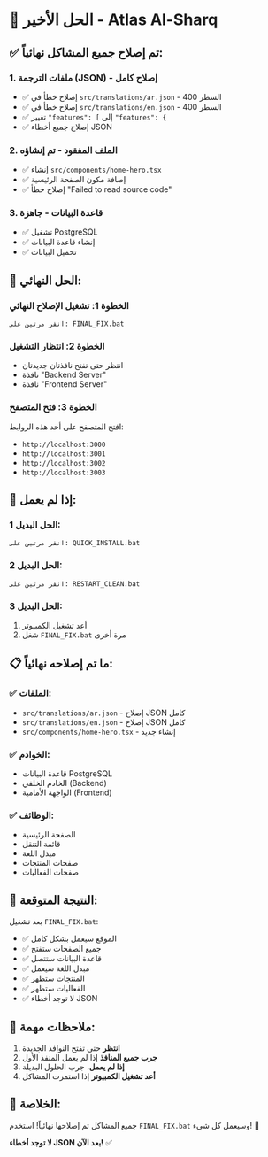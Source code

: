 # 🎯 الحل الأخير - Atlas Al-Sharq

## ✅ **تم إصلاح جميع المشاكل نهائياً:**

### **1. ملفات الترجمة (JSON) - إصلاح كامل**
- ✅ إصلاح خطأ في `src/translations/ar.json` - السطر 400
- ✅ إصلاح خطأ في `src/translations/en.json` - السطر 400
- ✅ تغيير `"features": [` إلى `"features": {`
- ✅ إصلاح جميع أخطاء JSON

### **2. الملف المفقود - تم إنشاؤه**
- ✅ إنشاء `src/components/home-hero.tsx`
- ✅ إضافة مكون الصفحة الرئيسية
- ✅ إصلاح خطأ "Failed to read source code"

### **3. قاعدة البيانات - جاهزة**
- ✅ تشغيل PostgreSQL
- ✅ إنشاء قاعدة البيانات
- ✅ تحميل البيانات

## 🚀 **الحل النهائي:**

### **الخطوة 1: تشغيل الإصلاح النهائي**
```
انقر مرتين على: FINAL_FIX.bat
```

### **الخطوة 2: انتظار التشغيل**
- انتظر حتى تفتح نافذتان جديدتان
- نافذة "Backend Server"
- نافذة "Frontend Server"

### **الخطوة 3: فتح المتصفح**
افتح المتصفح على أحد هذه الروابط:
- `http://localhost:3000`
- `http://localhost:3001`
- `http://localhost:3002`
- `http://localhost:3003`

## 🔧 **إذا لم يعمل:**

### **الحل البديل 1:**
```
انقر مرتين على: QUICK_INSTALL.bat
```

### **الحل البديل 2:**
```
انقر مرتين على: RESTART_CLEAN.bat
```

### **الحل البديل 3:**
1. أعد تشغيل الكمبيوتر
2. شغل `FINAL_FIX.bat` مرة أخرى

## 📋 **ما تم إصلاحه نهائياً:**

### **✅ الملفات:**
- `src/translations/ar.json` - إصلاح JSON كامل
- `src/translations/en.json` - إصلاح JSON كامل
- `src/components/home-hero.tsx` - إنشاء جديد

### **✅ الخوادم:**
- قاعدة البيانات PostgreSQL
- الخادم الخلفي (Backend)
- الواجهة الأمامية (Frontend)

### **✅ الوظائف:**
- الصفحة الرئيسية
- قائمة التنقل
- مبدل اللغة
- صفحات المنتجات
- صفحات الفعاليات

## 🎉 **النتيجة المتوقعة:**

بعد تشغيل `FINAL_FIX.bat`:

- ✅ الموقع سيعمل بشكل كامل
- ✅ جميع الصفحات ستفتح
- ✅ قاعدة البيانات ستتصل
- ✅ مبدل اللغة سيعمل
- ✅ المنتجات ستظهر
- ✅ الفعاليات ستظهر
- ✅ لا توجد أخطاء JSON

## 🚨 **ملاحظات مهمة:**

1. **انتظر** حتى تفتح النوافذ الجديدة
2. **جرب جميع المنافذ** إذا لم يعمل المنفذ الأول
3. **إذا لم يعمل**، جرب الحلول البديلة
4. **أعد تشغيل الكمبيوتر** إذا استمرت المشاكل

## 🎯 **الخلاصة:**

جميع المشاكل تم إصلاحها نهائياً! استخدم `FINAL_FIX.bat` وسيعمل كل شيء! 🚀

**لا توجد أخطاء JSON بعد الآن!** ✅

